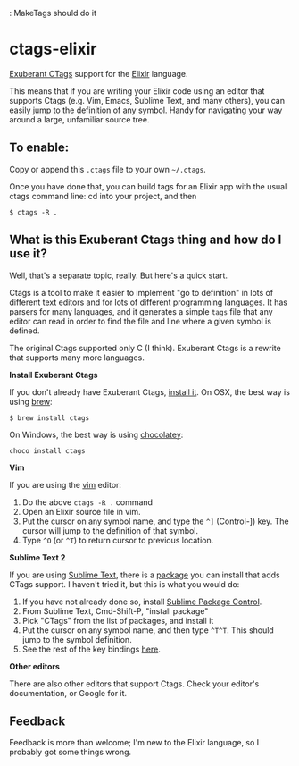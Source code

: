 : MakeTags
should do it

ctags-elixir
============

[Exuberant CTags](http://ctags.sourceforge.net/) support for the
[Elixir](http://elixir-lang.org/) language.

This means that if you are writing your Elixir code using an editor
that supports Ctags (e.g.  Vim, Emacs, Sublime Text, and many others), you
can easily jump to the definition of any symbol.  Handy for navigating 
your way around a large, unfamiliar source tree.

To enable:
----------

Copy or append this `.ctags` file to your own `~/.ctags`.

Once you have done that, you can build tags for an Elixir app with the usual
ctags command line: cd into your project, and then

    $ ctags -R .

What is this Exuberant Ctags thing and how do I use it?
-------------------------------------------------------

Well, that's a separate topic, really.  But here's a quick start.

Ctags is a tool to make it easier to implement "go to definition" in lots
of different text editors and for lots of different programming languages.
It has parsers for many languages, and it generates a simple `tags` file
that any editor can read in order to find the file and line where a given
symbol is defined.

The original Ctags supported only C (I think).  Exuberant Ctags is a rewrite
that supports many more languages.

**Install Exuberant Ctags**

If you don't already have Exuberant Ctags, [install it](http://ctags.sourceforge.net/).
On OSX, the best way is using [brew](http://mxcl.github.com/homebrew/):

    $ brew install ctags
    
On Windows, the best way is using [chocolatey](https://chocolatey.org/):

    choco install ctags

**Vim**

If you are using the [vim](http://www.vim.org/) editor:

1. Do the above `ctags -R .` command
2. Open an Elixir source file in vim.
3. Put the cursor on any symbol name, and type the `^]` (Control-]) key.
   The cursor will jump to the definition of that symbol.
4. Type `^O` (or `^T`) to return cursor to previous location.

**Sublime Text 2**

If you are using [Sublime Text](http://www.sublimetext.com/), there is a
[package](https://github.com/SublimeText/CTags) you can install that
adds CTags support.  I haven't tried it, but this is what you would do:

1. If you have not already done so, install [Sublime Package
   Control](http://wbond.net/sublime_packages/package_control).
2. From Sublime Text, Cmd-Shift-P, "install package"
3. Pick "CTags" from the list of packages, and install it
4. Put the cursor on any symbol name, and then type `^T^T`.  This
   should jump to the symbol definition.
5. See the rest of the key bindings [here](https://github.com/SublimeText/CTags).

**Other editors**

There are also other editors that support Ctags.  Check your editor's
documentation, or Google for it.

Feedback
--------

Feedback is more than welcome; I'm new to the Elixir language, so I
probably got some things wrong.
